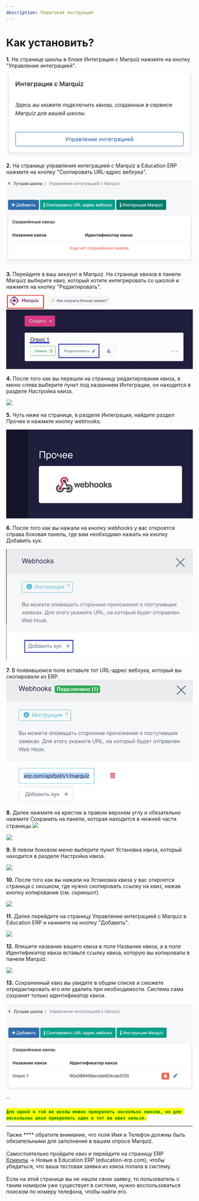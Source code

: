 ```yaml
---
description: Пошаговая инструкция
---
```


# Как установить?

**1.** На странице школы в блоке Интеграция с Marquiz нажмите на кнопку "Управление интеграцией".

![ ](../../.gitbook/assets/1mm.png)

**2.** На странице управления интеграцией с Marquiz в Education ERP нажмите на кнопку "Скопировать URL-адрес вебхука".

![](../../.gitbook/assets/2mm.png)

**3.** Перейдите в ваш аккаунт в Marquiz. На странице квизов в панели Marquiz выберите квиз, который хотите интегрировать со школой и нажмите на кнопку "Редактировать". &#x20;

![](<../../.gitbook/assets/3mm (1).png>)

**4.** После того как вы перешли на страницу редактирования квиза, в меню слева выберите пункт под названием Интеграции, он находится в разделе Настройка квиза.

&#x20;![](../../.gitbook/assets/б.png)

**5.** Чуть ниже на странице, в разделе Интеграции, найдите раздел Прочее и нажмите кнопку webhooks.

![](../../.gitbook/assets/5mm.webp)

**6.** После того как вы нажали на кнопку webhooks у вас откроется справа боковая панель, где вам необходимо нажать на кнопку Добавить хук.&#x20;

![](../../.gitbook/assets/7mm.png)

**7.** В появившемся поле вставьте тот URL-адрес вебхука, который вы скопировали из ERP.![](../../.gitbook/assets/9mm.webp)

**8.** Далее нажмите на крестик в правом верхнем углу и обязательно нажмите Сохранить на панели, которая находится в нижней части страницы.![](<../../.gitbook/assets/Screenshot\_171 (1).png>)

![](../../.gitbook/assets/Screenshot\_172.png)

**9.** В левом боковом меню выберите пункт Установка квиза, который находится в разделе Настройка квиза.

![](../../.gitbook/assets/Screenshot\_173.png)

**10.** После того как вы нажали на Установка квиза у вас откроется страница с окошком, где нужно скопировать ссылку на квиз, нажав кнопку копирования (см. скриншот).

![](../../.gitbook/assets/Screenshot\_174.png)

**11.** Далее перейдите на страницу Управление интеграцией с Marquiz в Education ERP и нажмите на кнопку "Добавить".

![](../../.gitbook/assets/Screenshot\_175.png)

**12.** Впишите название вашего квиза в поле Название квиза, а в поле Идентификатор квиза вставьте ссылку квиза, которую вы копировали в панели Marquiz.

![](../../.gitbook/assets/Screenshot\_176.png)

**13.** Сохраненный квиз вы увидите в общем списке и сможете отредактировать его или удалить при необходимости. Система сама сохранит только идентификатор квиза.

![](../../.gitbook/assets/16mm.webp)

``

<mark style="color:green;">**`Для одной и той же школы можно прикрепить несколько квизов, но для нескольких школ прикрепить один и тот же квиз нельзя.`**</mark>

****

Также **** обратите внимание, что поля Имя и Телефон должны быть обязательными для заполнения в вашем опросе Marquiz.\
\
Самостоятельно пройдите квиз и перейдите на страницу ERP\
[Клиенты](../../klienty/) -> Новые в Education ERP (education-erp.com), чтобы убедиться, что ваша тестовая заявка из квиза попала в систему.\
\
Если на этой странице вы не нашли свою заявку, то пользователь с таким номером уже существует в системе, нужно воспользоваться поиском по номеру телефона, чтобы найти его.
